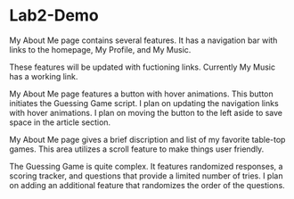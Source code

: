 # Lab2-Demo

My About Me page contains several features. It has a navigation bar with links to the homepage, My Profile, and My Music. 

These features will be updated with fuctioning links. Currently My Music has a working link.

My About Me page features a button with hover animations. This button initiates the Guessing Game script. I plan on updating the navigation links with hover animations. I plan on moving the button to the left aside to save space in the article section. 

My About Me page gives a brief discription and list of my favorite table-top games. This area utilizes a scroll feature to make things user friendly.  

The Guessing Game is quite complex. It features randomized responses, a scoring tracker, and questions that provide a limited number of tries. I plan on adding an additional feature that randomizes the order of the questions. 

